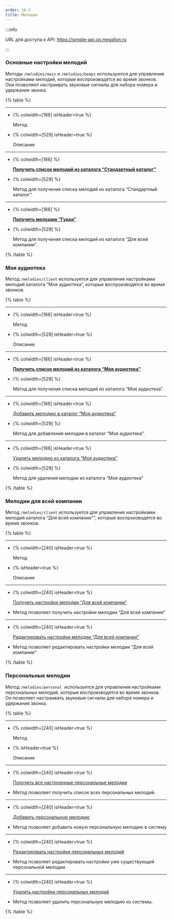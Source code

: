 ```yaml
---
order: 10.5
title: Мелодии
---
```


:::info 

URL для доступа к API: <https://simple-api.cp.megafon.ru>

:::

### Основные настройки мелодий

Методы `/melodies/main` и `/melodies/beeps` используются для управления настройками мелодий, которые воспроизводятся во время звонков. Они позволяют настраивать звуковые сигналы для набора номера и удержания звонка.

{% table %}

---

*  {% colwidth=[166] isHeader=true %}

   Метод

*  {% colwidth=[529] isHeader=true %}

   Описание

---

*  {% colwidth=[166] %}

   [**Получить список мелодий из каталога “Стандартный каталог”**](./poluchit-spisok-melodiy/poluchit-spisok-melodiy-iz-kataloga-standartnyy)

*  {% colwidth=[529] %}

   Метод для получения списка мелодий из каталога “Стандартный каталог”.

---

*  {% colwidth=[166] %}

   [**Получить мелодию “Гудки”**](./poluchit-spisok-melodiy/poluchit-melodiyu-gudki)

*  {% colwidth=[529] %}

   Метод для получения списка мелодий из каталога “Для всей компании”.

{% /table %}



### Моя аудиотека

Метод `/melodies/client` используется для управления настройками мелодий каталога “Моя аудиотека”, которые воспроизводятся во время звонков.

{% table %}

---

*  {% colwidth=[166] isHeader=true %}

   Метод

*  {% colwidth=[529] isHeader=true %}

   Описание

---

*  {% colwidth=[166] isHeader=true %}

   [**Получить список мелодий из каталога “Моя аудиотека”**](./moya-audioteka-2/oluchit-spisok-melodiy-iz-kataloga-moya-audiotek)

*  {% colwidth=[529] %}

   Метод для получения списка мелодий из каталога “Моя аудиотека”.

---

*  {% colwidth=[166] isHeader=true %}

   [Добавить мелодию в каталог “Моя аудиотека”](./moya-audioteka-2/sozdanie-novoy-melodii-dlya-klienta)

*  {% colwidth=[529] %}

   Метод для добавления мелодии в каталог “Моя аудиотека”.

---

*  {% colwidth=[166] isHeader=true %}

   [Удалить мелодию из каталога “Моя аудиотека”](./moya-audioteka-2/udalenie-melodii-klienta)

*  {% colwidth=[529] %}

   Метод для удаления мелодии из каталога “Моя аудиотека”

{% /table %}



### Мелодии для всей компании

Метод `/melodies/client` используется для управления настройками мелодий каталога “Для всей компании"”, которые воспроизводятся во время звонков.

{% table %}

---

*  {% colwidth=[240] isHeader=true %}

   Метод

*  {% isHeader=true %}

   Описание

---

*  {% colwidth=[240] isHeader=true %}

   [Получить настройки мелодии “Для всей компании”](./melodii-dlya-vsekh-kompanii/poluchenie-nastroek-melodii-dlya-vsey-kompanii)

*  Метод позволяет получить настройки мелодии “Для всей компании”

---

*  {% colwidth=[240] isHeader=true %}

   [Редактировать настройки мелодии “Для всей компании”](./melodii-dlya-vsekh-kompanii/redaktirovanie-nastroek-melodii-dlya-vsey-kompan)

*  Метод позволяет редактировать настройки мелодии “Для всей компании”

{% /table %}

### Персональные мелодии

Метод `/melodies/personal `используется для управления настройками персональных мелодий, которые воспроизводятся во время звонков. Он позволяет настраивать звуковые сигналы для набора номера и удержания звонка.

{% table %}

---

*  {% colwidth=[240] isHeader=true %}

   Метод

*  {% isHeader=true %}

   Описание

---

*  {% colwidth=[240] isHeader=true %}

   [Получить все настроенные персональные мелодии](./personalnye-melodii/poluchit-nastroyki-personalnykh-melodiy)

*  Метод позволяет получить список всех персональных мелодий.

---

*  {% colwidth=[240] isHeader=true %}

   [Добавить персональную мелодию](./personalnye-melodii/sozdat-nastroyki-personalnykh-melodiy)

*  Метод позволяет добавить новую персональную мелодию в систему

---

*  {% colwidth=[240] isHeader=true %}

   [Редактировать настройки персональных мелодий](./personalnye-melodii/redaktirovat-nastroyki-personalnykh-melodiy)

*  Метод позволяет редактировать настройки уже существующей персональной мелодии.

---

*  {% colwidth=[240] isHeader=true %}

   [Удалить настройки персональных мелодий](./personalnye-melodii/udalit-nastroyki-personalnykh-melodiy)

*  Метод позволяет удалить персональную мелодию из системы.

{% /table %}
